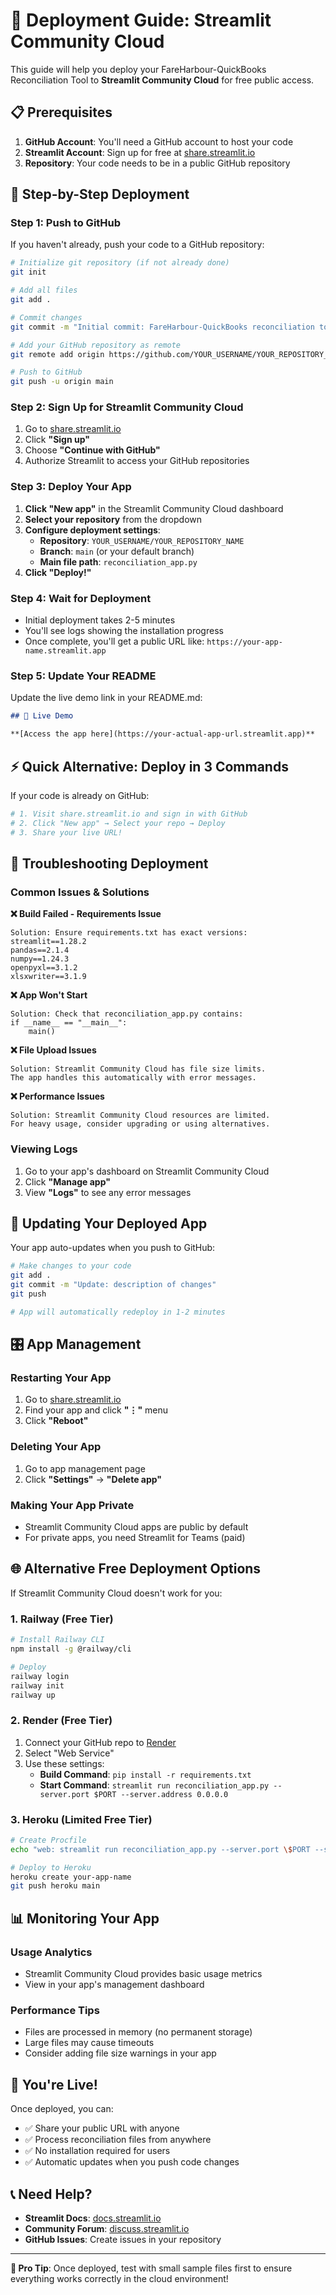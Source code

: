 # 🚀 Deployment Guide: Streamlit Community Cloud

This guide will help you deploy your FareHarbour-QuickBooks Reconciliation Tool to **Streamlit Community Cloud** for free public access.

## 📋 Prerequisites

1. **GitHub Account**: You'll need a GitHub account to host your code
2. **Streamlit Account**: Sign up for free at [share.streamlit.io](https://share.streamlit.io)
3. **Repository**: Your code needs to be in a public GitHub repository

## 🎯 Step-by-Step Deployment

### Step 1: Push to GitHub

If you haven't already, push your code to a GitHub repository:

```bash
# Initialize git repository (if not already done)
git init

# Add all files
git add .

# Commit changes
git commit -m "Initial commit: FareHarbour-QuickBooks reconciliation tool"

# Add your GitHub repository as remote
git remote add origin https://github.com/YOUR_USERNAME/YOUR_REPOSITORY_NAME.git

# Push to GitHub
git push -u origin main
```

### Step 2: Sign Up for Streamlit Community Cloud

1. Go to [share.streamlit.io](https://share.streamlit.io)
2. Click **"Sign up"** 
3. Choose **"Continue with GitHub"**
4. Authorize Streamlit to access your GitHub repositories

### Step 3: Deploy Your App

1. **Click "New app"** in the Streamlit Community Cloud dashboard
2. **Select your repository** from the dropdown
3. **Configure deployment settings**:
   - **Repository**: `YOUR_USERNAME/YOUR_REPOSITORY_NAME`
   - **Branch**: `main` (or your default branch)
   - **Main file path**: `reconciliation_app.py`
4. **Click "Deploy!"**

### Step 4: Wait for Deployment

- Initial deployment takes 2-5 minutes
- You'll see logs showing the installation progress
- Once complete, you'll get a public URL like: `https://your-app-name.streamlit.app`

### Step 5: Update Your README

Update the live demo link in your README.md:

```markdown
## 🚀 Live Demo

**[Access the app here](https://your-actual-app-url.streamlit.app)**
```

## ⚡ Quick Alternative: Deploy in 3 Commands

If your code is already on GitHub:

```bash
# 1. Visit share.streamlit.io and sign in with GitHub
# 2. Click "New app" → Select your repo → Deploy
# 3. Share your live URL!
```

## 🔧 Troubleshooting Deployment

### Common Issues & Solutions

**❌ Build Failed - Requirements Issue**
```
Solution: Ensure requirements.txt has exact versions:
streamlit==1.28.2
pandas==2.1.4
numpy==1.24.3
openpyxl==3.1.2
xlsxwriter==3.1.9
```

**❌ App Won't Start**
```
Solution: Check that reconciliation_app.py contains:
if __name__ == "__main__":
    main()
```

**❌ File Upload Issues**
```
Solution: Streamlit Community Cloud has file size limits.
The app handles this automatically with error messages.
```

**❌ Performance Issues**
```
Solution: Streamlit Community Cloud resources are limited.
For heavy usage, consider upgrading or using alternatives.
```

### Viewing Logs

1. Go to your app's dashboard on Streamlit Community Cloud
2. Click **"Manage app"**
3. View **"Logs"** to see any error messages

## 🔄 Updating Your Deployed App

Your app auto-updates when you push to GitHub:

```bash
# Make changes to your code
git add .
git commit -m "Update: description of changes"
git push

# App will automatically redeploy in 1-2 minutes
```

## 🎛️ App Management

### Restarting Your App
1. Go to [share.streamlit.io](https://share.streamlit.io)
2. Find your app and click **"⋮"** menu
3. Click **"Reboot"**

### Deleting Your App
1. Go to app management page
2. Click **"Settings"** → **"Delete app"**

### Making Your App Private
- Streamlit Community Cloud apps are public by default
- For private apps, you need Streamlit for Teams (paid)

## 🌐 Alternative Free Deployment Options

If Streamlit Community Cloud doesn't work for you:

### 1. Railway (Free Tier)
```bash
# Install Railway CLI
npm install -g @railway/cli

# Deploy
railway login
railway init
railway up
```

### 2. Render (Free Tier)
1. Connect your GitHub repo to [Render](https://render.com)
2. Select "Web Service"
3. Use these settings:
   - **Build Command**: `pip install -r requirements.txt`
   - **Start Command**: `streamlit run reconciliation_app.py --server.port $PORT --server.address 0.0.0.0`

### 3. Heroku (Limited Free Tier)
```bash
# Create Procfile
echo "web: streamlit run reconciliation_app.py --server.port \$PORT --server.address 0.0.0.0" > Procfile

# Deploy to Heroku
heroku create your-app-name
git push heroku main
```

## 📊 Monitoring Your App

### Usage Analytics
- Streamlit Community Cloud provides basic usage metrics
- View in your app's management dashboard

### Performance Tips
- Files are processed in memory (no permanent storage)
- Large files may cause timeouts
- Consider adding file size warnings in your app

## 🎉 You're Live!

Once deployed, you can:
- ✅ Share your public URL with anyone
- ✅ Process reconciliation files from anywhere
- ✅ No installation required for users
- ✅ Automatic updates when you push code changes

## 📞 Need Help?

- **Streamlit Docs**: [docs.streamlit.io](https://docs.streamlit.io)
- **Community Forum**: [discuss.streamlit.io](https://discuss.streamlit.io)
- **GitHub Issues**: Create issues in your repository

---

**🎯 Pro Tip**: Once deployed, test with small sample files first to ensure everything works correctly in the cloud environment! 